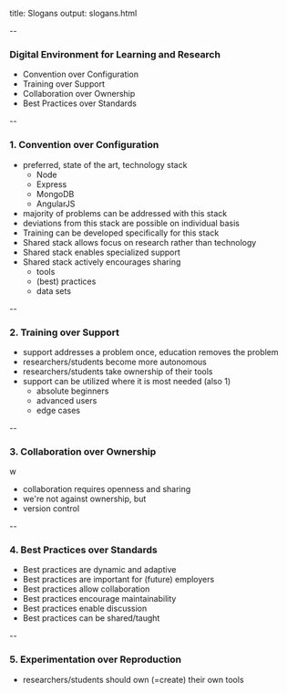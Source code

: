 title: Slogans
output: slogans.html

--

### Digital Environment for Learning and Research

+ Convention over Configuration
+ Training over Support
+ Collaboration over Ownership
+ Best Practices over Standards

--

### 1. Convention over Configuration

+ preferred, state of the art, technology stack
  + Node
  + Express
  + MongoDB
  + AngularJS
+ majority of problems can be addressed with this stack
+ deviations from this stack are possible on individual basis
+ Training can be developed specifically for this stack
+ Shared stack allows focus on research rather than technology
+ Shared stack enables specialized support
+ Shared stack actively encourages sharing
  + tools 
  + (best) practices 
  + data sets

--

### 2. Training over Support

+ support addresses a problem once, education removes the problem
+ researchers/students become more autonomous
+ researchers/students take ownership of their tools
+ support can be utilized where it is most needed (also 1)
  + absolute beginners
  + advanced users
  + edge cases

--

### 3. Collaboration over Ownership
w
+ collaboration requires openness and sharing
+ we're not against ownership, but 
+ version control

--

### 4. Best Practices over Standards

+ Best practices are dynamic and adaptive
+ Best practices are important for (future) employers
+ Best practices allow collaboration
+ Best practices encourage maintainability
+ Best practices enable discussion 
+ Best practices can be shared/taught

--

### 5. Experimentation over Reproduction 

+ researchers/students should own (=create) their own tools
